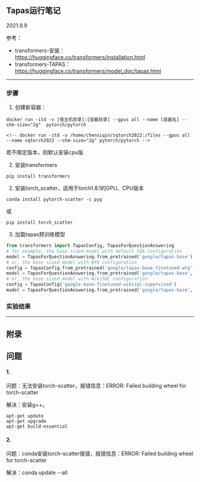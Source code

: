## Tapas运行笔记

2021.9.9

参考：
+ transformers-安装：https://huggingface.co/transformers/installation.html
+ transformers-TAPAS：https://huggingface.co/transformers/model_doc/tapas.html

---

### 步骤

1. 创建新容器：
```
docker run -itd -v [宿主机目录]:[容器目录] --gpus all --name [容器名] --shm-size="2g"  pytorch/pytorch

<!-- docker run -itd -v /home/chensiqin/sqtorch2022:/files --gpus all --name sqtorch2022 --shm-size="2g" pytorch/pytorch -->
```

若不限定版本，则默认安装cpu版

2. 安装transformers
```
pip install transformers
```

2. 安装torch_scatter，适用于torch1.8.1的GPU、CPU版本
```
conda install pytorch-scatter -c pyg
```
或
```
pip install torch_scatter
```

3. 加载tapas预训练模型
```py
from transformers import TapasConfig, TapasForQuestionAnswering
# for example, the base sized model with default SQA configuration
model = TapasForQuestionAnswering.from_pretrained('google/tapas-base')
# or, the base sized model with WTQ configuration
config = TapasConfig.from_pretrained('google/tapas-base-finetuned-wtq')
model = TapasForQuestionAnswering.from_pretrained('google/tapas-base', config=config)
# or, the base sized model with WikiSQL configuration
config = TapasConfig('google-base-finetuned-wikisql-supervised')
model = TapasForQuestionAnswering.from_pretrained('google/tapas-base', config=config)
```

### 实验结果


---

## 附录




## 问题

#### 1.
问题：无法安装torch-scatter，报错信息：ERROR: Failed building wheel for torch-scatter

解决：安装g++。

```
apt-get update
apt-get upgrade
apt-get build-essential
```

#### 2.
问题：conda安装torch-scatter报错，报错信息：ERROR: Failed building wheel for torch-scatter

解决：conda update --all
